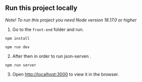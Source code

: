 ## Run this project locally

*Note! To run this project you need Node version 18.17.0 or higher*
 
 1.  Go to the `front-end` folder and run.
```
npm install
```
```
npm run dev
```
2. After then in order to run json-serven .
```
npm run server
```
3. Open [http://localhost:3000](http://localhost:3000/) to view it in the browser.